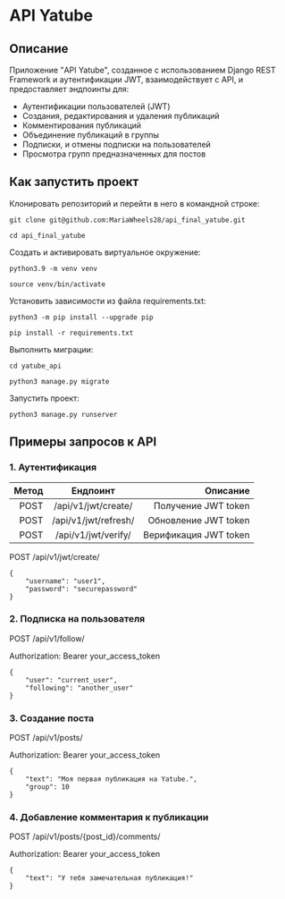 # API Yatube

## Описание
Приложение "API Yatube", созданное c использованием Django REST Framework и аутентификации JWT, взаимодействует с API, и предоставляет эндпоинты для:

+ Аутентификации пользователей (JWT)
+ Создания, редактирования и удаления публикаций
+ Комментирования публикаций
+ Объединение публикаций в группы
+ Подписки, и отмены подписки на пользователей
+ Просмотра групп предназначенных для постов


## Как запустить проект

Клонировать репозиторий и перейти в него в командной строке:
```
git clone git@github.com:MariaWheels28/api_final_yatube.git
```
```
cd api_final_yatube
```
Cоздать и активировать виртуальное окружение:

```
python3.9 -m venv venv
```

```
source venv/bin/activate
```
Установить зависимости из файла requirements.txt:

```
python3 -m pip install --upgrade pip
```

```
pip install -r requirements.txt
```

Выполнить миграции:

```
cd yatube_api
```

```
python3 manage.py migrate
```
Запустить проект:

```
python3 manage.py runserver
```

## Примеры запросов к API

### 1. Аутентификация

| Метод | Ендпоинт | Описание |
|-----:|:--------------------:|-----------------------:|
| POST | /api/v1/jwt/create/  | Получение JWT token    |
| POST | /api/v1/jwt/refresh/ | Обновление JWT token   |
| POST | /api/v1/jwt/verify/  | Верификация JWT token  |


POST /api/v1/jwt/create/
```
{
    "username": "user1",
    "password": "securepassword"
}
```
### 2. Подписка на пользователя
POST /api/v1/follow/

Authorization: Bearer your_access_token
```
{
    "user": "current_user",
    "following": "another_user"
}
```

### 3. Создание поста
POST /api/v1/posts/

Authorization: Bearer your_access_token
```
{
    "text": "Моя первая публикация на Yatube.",
    "group": 10
}
```

### 4. Добавление комментария к публикации
POST /api/v1/posts/{post_id}/comments/

Authorization: Bearer your_access_token
```
{
    "text": "У тебя замечательная публикация!"
}
```
